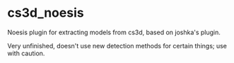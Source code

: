 # cs3d_noesis
Noesis plugin for extracting models from cs3d, based on joshka's plugin.

Very unfinished, doesn't use new detection methods for certain things; use with caution.

